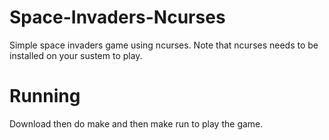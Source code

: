 # Space-Invaders-Ncurses
Simple space invaders game using ncurses. Note that ncurses needs to be installed on your sustem to play.

# Running
Download then do make and then make run to play the game.